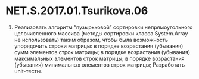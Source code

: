 # NET.S.2017.01.Tsurikova.06
1. Реализовать алгоритм “пузырьковой” сортировки непрямоугольного целочисленного массива
   (методы сортировки класса System.Array не использовать) таким образом, чтобы была возможность
   упорядочить строки матрицы: 
      в порядке возрастания (убывания) сумм элементов строк матрицы;
      в порядке возрастания (убывания) максимальных элементов строк матрицы;
      в порядке возрастания (убывания) минимальных элементов строк матрицы;
   Разработать unit-тесты.
